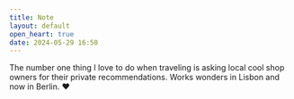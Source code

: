```yaml
---
title: Note
layout: default
open_heart: true
date: 2024-05-29 16:50
---
```


The number one thing I love to do when traveling is asking local cool shop owners for their private recommendations. Works wonders in Lisbon and now in Berlin. ♥︎
